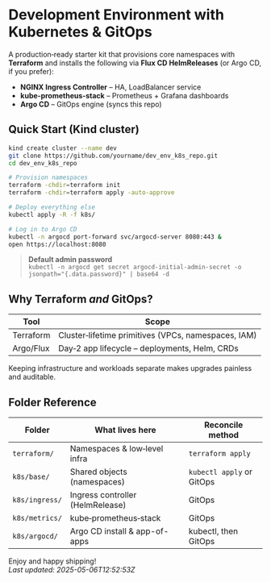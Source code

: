 # Development Environment with Kubernetes & GitOps

A production‑ready starter kit that provisions core namespaces with **Terraform** and installs
the following via **Flux CD HelmReleases** (or Argo CD, if you prefer):

* **NGINX Ingress Controller** – HA, LoadBalancer service
* **kube‑prometheus‑stack** – Prometheus + Grafana dashboards
* **Argo CD** – GitOps engine (syncs this repo)

## Quick Start (Kind cluster)

```bash
kind create cluster --name dev
git clone https://github.com/yourname/dev_env_k8s_repo.git
cd dev_env_k8s_repo

# Provision namespaces
terraform -chdir=terraform init
terraform -chdir=terraform apply -auto-approve

# Deploy everything else
kubectl apply -R -f k8s/

# Log in to Argo CD
kubectl -n argocd port-forward svc/argocd-server 8080:443 &
open https://localhost:8080
```

> **Default admin password**  
> `kubectl -n argocd get secret argocd-initial-admin-secret -o jsonpath="{.data.password}" | base64 -d`

## Why Terraform *and* GitOps?

| Tool        | Scope                           |
|-------------|---------------------------------|
| Terraform   | Cluster‑lifetime primitives (VPCs, namespaces, IAM) |
| Argo/Flux   | Day‑2 app lifecycle – deployments, Helm, CRDs |

Keeping infrastructure and workloads separate makes upgrades painless and auditable.

## Folder Reference

| Folder | What lives here | Reconcile method |
|--------|-----------------|------------------|
| `terraform/` | Namespaces & low‑level infra | `terraform apply` |
| `k8s/base/` | Shared objects (namespaces)    | `kubectl apply` or GitOps |
| `k8s/ingress/` | Ingress controller (HelmRelease) | GitOps |
| `k8s/metrics/` | kube‑prometheus‑stack         | GitOps |
| `k8s/argocd/` | Argo CD install & app-of-apps | kubectl, then GitOps |

Enjoy and happy shipping!  
_Last updated: 2025-05-06T12:52:53Z_
